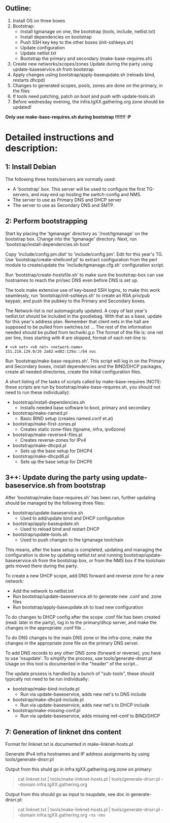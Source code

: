 Outline:
------------------------------------------------------------------

  1. Install OS on three boxes
  2. Bootstrap:
     * Install tgmanage on one, the bootstrap (tools, include, netlist.txt)
     * Install dependencies on bootstrap
     * Push SSH key key to the other boxes (init-sshkeys.sh)
     * Update configuration
     * Update netlist.txt
     * Bootstrap the primary and secondary (make-base-requires.sh)
  3. Create new networks/scopes/zones Update during the party using 
    update-baseservice.sh from bootstrap
  4. Apply changes usling bootstrap/apply-baseupdate.sh (reloads bind, restarts dhcpd)
  5. Changes to generated scopes, pools, zones are done on the primary, in the files
  6. If tools need patching, patch on boot and push with update-tools.sh
  7. Before wednesday evening, the infra.tgXX.gathering.org zone should be updated!

**Only use make-base-requires.sh during bootstrap !!!!!!! :P**

Detailed instructions and description:
==================================================================
 
1: Install Debian
------------------------------------------------------------------

The following three hosts/servers are normally used:
  * A 'bootstrap' box. This server will be used to configure
    the first TG-servers, and may end up hosting the switch-config and NMS.
  * The server to use as Primary DNS and DHCP server
  * The server to use as Secondary DNS and SMTP.

2: Perform bootstrapping
------------------------------------------------------------------

Start by placing the 'tgmanage' directory as '/root/tgmanage' on the bootstrap
box.  Change into the 'tgmanage' directory. Next, run
'bootstrap/install-dependencies.sh boot'

Copy 'include/config.pm.dist' to 'include/config.pm'. Edit for this year's TG. Use
'bootstrap/create-shellconf.pl' to extract configuration from the perl module to
create/update the 'include/tgmanage.cfg.sh' configuration script.

Run 'bootstrap/create-hostsfile.sh' to make sure the bootstrap-box can use
hostnames to reach the pri/sec DNS even before DNS is set up.

The tools make extensive use of key-based SSH logins, to make this work
seamlessly, run 'bootstrap/init-sshkeys.sh' to create an RSA priv/pub keypair, and
push the pubkey to the Primary and Secondary boxes.


The Network-list is _not_ automagically updated. A copy of last year's
netlist.txt should be included in the goodiebag. With that as a base, update
for this year's address plan. Remember that client nets in the hall are
supposed to be pulled from switches.txt ...
The rest of the information needed should be pulled from techwiki.g.o The
format of the file is: one net per line, lines starting with # are skipped,
format of each net-line is:

	# <v4 net> <v6 net> <network-name>
	151.216.129.0/26 2a02:ed02:129a::/64 noc


Run 'bootstrap/make-base-requires.sh'. This script will log in on the Primary and
Secondary boxes, install dependencies and the BIND/DHCP packages, create all
needed directories, create the initial configuration files.

A short listing of the tasks of scripts called by make-base-requires (NOTE: these 
scripts are run by bootstrap/make-base-requires.sh, you should not need to run these individually):
  * bootstrap/install-dependencies.sh
    * Installs needed base software to boot, primary and secondary
  * bootstrap/make-named.pl
    * Basic BIND setup (creates named.conf et.al)
  * bootstrap/make-first-zones.pl
    * Creates static zone-files (tgname, infra, ipv6zone)
  * bootstrap/make-reverse4-files.pl
    * Creates reverse-zones for IPv4
  * bootstrap/make-dhcpd.pl
    * Sets up the base setup for DHCP4
  * bootstrap/make-dhcpd6.pl
    * Sets up the base setup for DHCP6

3++: Update during the party using update-baseservice.sh from bootstrap
------------------------------------------------------------------

After 'bootstrap/make-base-requires.sh' has been run, further updating should be
managed by the following three files:
  * bootstrap/update-baseservice.sh
    * Used to add/update bind and DHCP configuration
  * bootstrap/apply-baseupdate.sh
    * Used to reload bind and restart DHCP
  * bootstrap/update-tools.sh
    * Used to push changes to the tgmanage toolchain

This means, after the base setup is completed, updating and managing the
configuration is done by updating netlist.txt and running bootstrap/update-baseservice.sh
from the bootstrap box, or from the NMS box if the toolchain gets moved there during
the party. 

To create a new DHCP scope, add DNS forward and reverse zone for a new network:

  * Add the network to netlist.txt
  * Run bootstrap/update-baseservice.sh to generate new .conf and .zone files
  * Run bootstrap/apply-baseupdate.sh to load new configuration

To do changes to DHCP config after the scope .conf file has been created 
(read: later in the party), log in to the primary/dhcp server, and make 
the changes in the appropriate .conf file ..

To do DNS changes to the main DNS zone or the infra-zone, make the changes
in the appropriate zone file on the primary DNS server.

To add DNS records to any other DNS zone (forward or reverse), you have
to use 'nsupdate'. To simplify the process, use tools/generate-dnsrr.pl
Usage on this tool is documented in the "header" of the script...


The update prosess is handled by a bunch of "sub-tools", these should typically
not need to be run individually:
  * bootstrap/make-bind-include.pl
    * Run via update-baseservice, adds new net's to DNS include
  * bootstrap/make-dhcpd-include.pl
    * Run via update-baseservice, adds new net's to DHCP include
  * bootstrap/make-missing-conf.pl
    * Run via update-baseservice, adds missing net-conf to BIND/DHCP


7: Generation of linknet dns content
------------------------------------------------------------------

Format for linknet.txt is documented in make-linknet-hosts.pl

Generate IPv4 infra hostnames and IP address assignments
by using tools/generate-dnsrr.pl

Output from this shuld go in infra.tgXX.gathering.org.zone on primary:
> cat linknet.txt | tools/make-linknet-hosts.pl | tools/generate-dnsrr.pl --domain infra.tgXX.gathering.org 

Output from this should go as input to nsupdate, see doc in generate-dnsrr.pl:
> cat linknet.txt | tools/make-linknet-hosts.pl | tools/generate-dnsrr.pl --domain infra.tgXX.gathering.org -ns -rev
